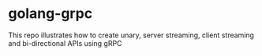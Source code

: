# golang-grpc
This repo illustrates how to create unary, server streaming, client streaming and bi-directional APIs using gRPC
